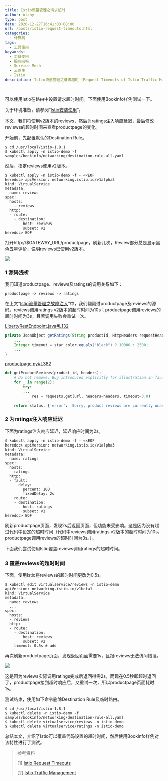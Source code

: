 ```yaml
---
title: Istio流量管理之请求超时
author: olzhy
type: post
date: 2020-12-27T16:41:03+08:00
url: /posts/istio-request-timeouts.html
categories:
  - 计算机
tags:
  - 工具使用
keywords:
  - 工具使用
  - 服务网格
  - Service Mesh
  - 云原生
  - Istio
description: Istio流量管理之请求超时 (Request Timeouts of Istio Traffic Management)

---
```

可以使用Istio在路由中设置请求超时时间。下面使用Bookinfo样例测试一下。

关于环境准备，请参阅“[Istio安装使用](https://olzhy.github.io/posts/istio-get-started.html)”。

本文，我们将使用v2版本的reviews，然后为ratings注入响应延迟，最后修改reviews的超时时间来查看productpage的变化。

开始前，先配置默认的Destination Rule。

```shell
$ cd /usr/local/istio-1.8.1
$ kubectl apply -n istio-demo -f samples/bookinfo/networking/destination-rule-all.yaml
```

然后，指定reviews使用v2版本。

```shell
$ kubectl apply -n istio-demo -f - <<EOF
heredoc> apiVersion: networking.istio.io/v1alpha3
kind: VirtualService
metadata:
  name: reviews
spec:
  hosts:
    - reviews
  http:
  - route:
    - destination:
        host: reviews
        subset: v2
heredoc> EOF
```

打开http://$GATEWAY_URL/productpage，刷新几次，Review部分总是显示黑色五星评价，说明reviews已使用v2版本。

![](https://olzhy.github.io/static/images/uploads/2020/12/istio-bookinfo.png#center)

### 1 源码浅析

我们知道productpage、reviews及ratings的调用关系如下：

```
productpage -> reviews -> ratings
```

在上文“[Istio流量管理之故障注入](https://olzhy.github.io/posts/istio-fault-injection.html)”中，我们翻阅过productpage及reviews的源码。reviews调用ratings v2版本的超时时间为10s；productpage调用reviews的超时时间为3s，且若调用失败会重试一次。

[LibertyRestEndpoint.java#L132](https://github.com/istio/istio/blob/master/samples/bookinfo/src/reviews/reviews-application/src/main/java/application/rest/LibertyRestEndpoint.java#L132)

```java
private JsonObject getRatings(String productId, HttpHeaders requestHeaders) {
    ...
    Integer timeout = star_color.equals("black") ? 10000 : 2500;
    ...
}
```

[productpage.py#L382](https://github.com/istio/istio/blob/master/samples/bookinfo/src/productpage/productpage.py#L382)

```python
def getProductReviews(product_id, headers):
    # Do not remove. Bug introduced explicitly for illustration in fault injection task
    for _ in range(2):
        try:
        ...
            res = requests.get(url, headers=headers, timeout=3.0)
        ...
    return status, {'error': 'Sorry, product reviews are currently unavailable for this book.'}
```

### 2 为ratings注入响应延迟

下面为ratings注入响应延迟，延迟响应时间为2s。

```shell
$ kubectl apply -n istio-demo -f - <<EOF
heredoc> apiVersion: networking.istio.io/v1alpha3
kind: VirtualService
metadata:
  name: ratings
spec:
  hosts:
  - ratings
  http:
  - fault:
      delay:
        percent: 100
        fixedDelay: 2s
    route:
    - destination:
        host: ratings
        subset: v1
heredoc> EOF
```

刷新productpage页面，发现2s后返回页面，但功能未受影响。这是因为没有超过代码中设定的超时时间（代码中reviews调用ratings v2版本的超时时间为10s，productpage调用reviews的超时时间为3s。）。

下面我们尝试使用Istio覆盖reviews调用ratings的超时时间。

### 3 覆盖reviews的超时时间

下面，使用Istio将reviews的超时时间更改为0.5s。

```shell
$ kubectl edit virtualservice/reviews -n istio-demo
apiVersion: networking.istio.io/v1beta1
kind: VirtualService
metadata:
  name: reviews
  ...
spec:
  hosts:
  - reviews
  http:
  - route:
    - destination:
        host: reviews
        subset: v2
    timeout: 0.5s # add
```

再次刷新productpage页面，发现返回页面需要1s，且报reviews无法访问错误。

![](https://olzhy.github.io/static/images/uploads/2020/12/bookinfo-productpage-reviews-timeout-debug.png#center)

这是因为reviews实际调用ratings完成后返回得需2s，而现在0.5秒即超时返回了，productpage接到超时响应后，又重试一次，所以productpage页面耗时1s。

测试结束，使用如下命令删除Destination Rule及临时路由。

```shell
$ cd /usr/local/istio-1.8.1
$ kubectl delete -n istio-demo -f samples/bookinfo/networking/destination-rule-all.yaml
$ kubectl delete virtualservice/reviews -n istio-demo
$ kubectl delete virtualservice/ratings -n istio-demo
```

总结本文，介绍了Istio可以覆盖代码设置的超时时间，然后使用Bookinfo样例对该特性进行了测试。


> 参考资料
>
> [1] [Istio Request Timeouts](https://istio.io/latest/docs/tasks/traffic-management/request-timeouts/)
>
> [2] [Istio Traffic Management](https://istio.io/latest/docs/concepts/traffic-management/)